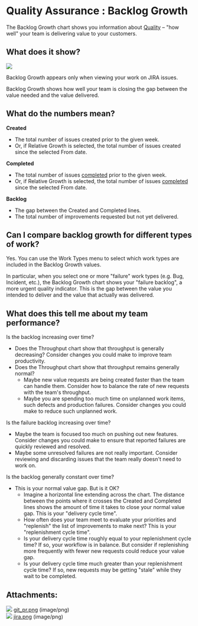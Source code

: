 Quality Assurance : Backlog Growth
==================================

The Backlog Growth chart shows you information about [Quality](http://focusedobjective.com/team-metrics-right/) – "how well" your team is delivering value to your customers.

What does it show?
------------------

![](attachments/87625258/87625144.png)

Backlog Growth appears only when viewing your work on JIRA issues.

Backlog Growth shows how well your team is closing the gap between the value needed and the value delivered.

What do the numbers mean?
-------------------------

**Created**

*   The total number of issues created prior to the given week.
*   Or, if Relative Growth is selected, the total number of issues created since the selected From date.

**Completed**

*   The total number of issues [completed](Lead-Times_87624456.html#LeadTimes-completed) prior to the given week.
*   Or, if Relative Growth is selected, the total number of issues [completed](Lead-Times_87624456.html#LeadTimes-completed) since the selected From date.

**Backlog**

*   The gap between the Created and Completed lines.
*   The total number of improvements requested but not yet delivered.

Can I compare backlog growth for different types of work?
---------------------------------------------------------

Yes. You can use the Work Types menu to select which work types are included in the Backlog Growth values.

In particular, when you select one or more "failure" work types (e.g. Bug, Incident, etc.), the Backlog Growth chart shows your "failure backlog", a more urgent quality indicator. This is the gap between the value you intended to deliver and the value that actually was delivered.

What does this tell me about my team performance?
-------------------------------------------------

Is the backlog increasing over time?

*   Does the Throughput chart show that throughput is generally decreasing? Consider changes you could make to improve team productivity.
*   Does the Throughput chart show that throughput remains generally normal? 
    *   Maybe new value requests are being created faster than the team can handle them. Consider how to balance the rate of new requests with the team's throughput.
    *   Maybe you are spending too much time on unplanned work items, such defects and production failures. Consider changes you could make to reduce such unplanned work.

Is the failure backlog increasing over time?

*   Maybe the team is focused too much on pushing out new features. Consider changes you could make to ensure that reported failures are quickly reviewed and resolved.
*   Maybe some unresolved failures are not really important. Consider reviewing and discarding issues that the team really doesn't need to work on.

Is the backlog generally constant over time?

*   This is your normal value gap. But is it OK?
    *   Imagine a horizontal line extending across the chart. The distance between the points where it crosses the Created and Completed lines shows the amount of time it takes to close your normal value gap. This is your "delivery cycle time".
    *   How often does your team meet to evaluate your priorities and "replenish" the list of improvements to make next? This is your "replenishment cycle time".
    *   Is your delivery cycle time roughly equal to your replenishment cycle time? If so, your workflow is in balance. But consider if replenishing more frequently with fewer new requests could reduce your value gap.
    *   Is your delivery cycle time much greater than your replenishment cycle time? If so, new requests may be getting "stale" while they wait to be completed.

Attachments:
------------

![](images/icons/bullet_blue.gif) [git\_pr.png](attachments/87625258/87625143.png) (image/png)  
![](images/icons/bullet_blue.gif) [jira.png](attachments/87625258/87625144.png) (image/png)  